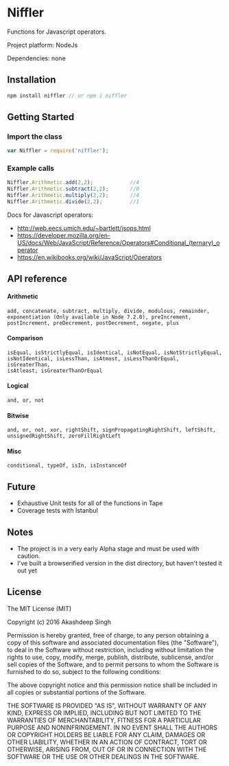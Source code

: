 # Niffler
Functions for Javascript operators.

Project platform: NodeJs

Dependencies: none

## Installation ##

```javascript
npm install niffler // or npm i niffler
```

## Getting Started ##

### Import the class ###

```javascript
var Niffler = require('niffler');
```
### Example calls ###

```javascript
Niffler.Arithmetic.add(2,2);            //4
Niffler.Arithmetic.subtract(2,2);       //0
Niffler.Arithmetic.multiply(2,2);       //4
Niffler.Arithmetic.divide(2,2);         //1
```

Docs for Javascript operators:
* http://web.eecs.umich.edu/~bartlett/jsops.html
* https://developer.mozilla.org/en-US/docs/Web/JavaScript/Reference/Operators#Conditional_(ternary)_operator
* https://en.wikibooks.org/wiki/JavaScript/Operators

## API reference

#### Arithmetic
```
add, concatenate, subtract, multiply, divide, modulous, remainder,
exponentiation (Only available in Node 7.2.0), preIncrement,
postIncrement, preDecrement, postDecrement, negate, plus
```


#### Comparison
```
isEqual, isStrictlyEqual, isIdentical, isNotEqual, isNotStrictlyEqual,
isNotIdentical, isLessThan, isAtmost, isLessThanOrEqual, isGreaterThan,
isAtleast, isGreaterThanOrEqual
```


#### Logical
```
and, or, not
```


#### Bitwise
```
and, or, not, xor, rightShift, signPropagatingRightShift, leftShift,
unsignedRightShift, zeroFillRightLeft
```


#### Misc
```
conditional, typeOf, isIn, isInstanceOf
```


## Future
* Exhaustive Unit tests for all of the functions in Tape
* Coverage tests with Istanbul

## Notes
* The project is in a very early Alpha stage and must be used with caution.
* I've built a browserified version in the dist directory, but haven't tested it out yet

## License

The MIT License (MIT)

Copyright (c) 2016 Akashdeep Singh

Permission is hereby granted, free of charge, to any person obtaining a copy of this software and associated documentation files (the "Software"), to deal in the Software without restriction, including without limitation the rights to use, copy, modify, merge, publish, distribute, sublicense, and/or sell copies of the Software, and to permit persons to whom the Software is furnished to do so, subject to the following conditions:

The above copyright notice and this permission notice shall be included in all copies or substantial portions of the Software.

THE SOFTWARE IS PROVIDED "AS IS", WITHOUT WARRANTY OF ANY KIND, EXPRESS OR IMPLIED, INCLUDING BUT NOT LIMITED TO THE WARRANTIES OF MERCHANTABILITY, FITNESS FOR A PARTICULAR PURPOSE AND NONINFRINGEMENT. IN NO EVENT SHALL THE AUTHORS OR COPYRIGHT HOLDERS BE LIABLE FOR ANY CLAIM, DAMAGES OR OTHER LIABILITY, WHETHER IN AN ACTION OF CONTRACT, TORT OR OTHERWISE, ARISING FROM, OUT OF OR IN CONNECTION WITH THE SOFTWARE OR THE USE OR OTHER DEALINGS IN THE SOFTWARE.

